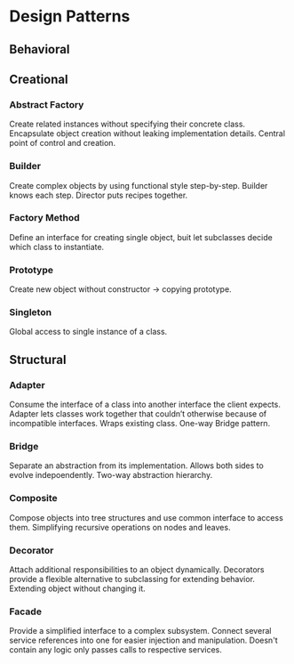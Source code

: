 # Design Patterns
## Behavioral
## Creational
### Abstract Factory
Create related instances without specifying their concrete class. Encapsulate object creation without leaking implementation details. Central point of control and creation.
### Builder
Create complex objects by using functional style step-by-step. Builder knows each step. Director puts recipes together.
### Factory Method
Define an interface for creating single object, buit let subclasses decide which class to instantiate.
### Prototype
Create new object without constructor -> copying prototype.
### Singleton
Global access to single instance of a class.
## Structural
### Adapter
Consume the interface of a class into another interface the client expects. Adapter lets classes work together that couldn’t otherwise because of incompatible interfaces. Wraps existing class. One-way Bridge pattern.
### Bridge
Separate an abstraction from its implementation. Allows both sides to evolve indepoendently. Two-way abstraction hierarchy.
### Composite
Compose objects into tree structures and use common interface to access them. Simplifying recursive operations on nodes and leaves.
### Decorator
Attach additional responsibilities to an object dynamically. Decorators provide a flexible alternative to subclassing for extending behavior. Extending object without changing it.
### Facade
Provide a simplified interface to a complex subsystem. Connect several service references into one for easier injection and manipulation. Doesn't contain any logic only passes calls to respective services.